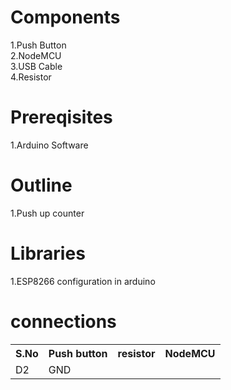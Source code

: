 # Components
1.Push Button<br>
2.NodeMCU<br>
3.USB Cable<br>
4.Resistor<br>

# Prereqisites
1.Arduino Software<br>


# Outline
1.Push up counter<br>

# Libraries

1.ESP8266 configuration in arduino<br>


# connections
<table>
  <tr>
    <th>S.No</th>
    <th>Push button</th>
    <th>resistor</th>
    <th>NodeMCU</th>
  </tr>
  <tr>
    <td>D2</td>
    <td>GND</td>
    
  </tr>
  
  
 

  </table>
